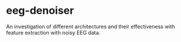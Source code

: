 # eeg-denoiser
An investigation of different architectures and their effectiveness with feature extraction with noisy EEG data. 
